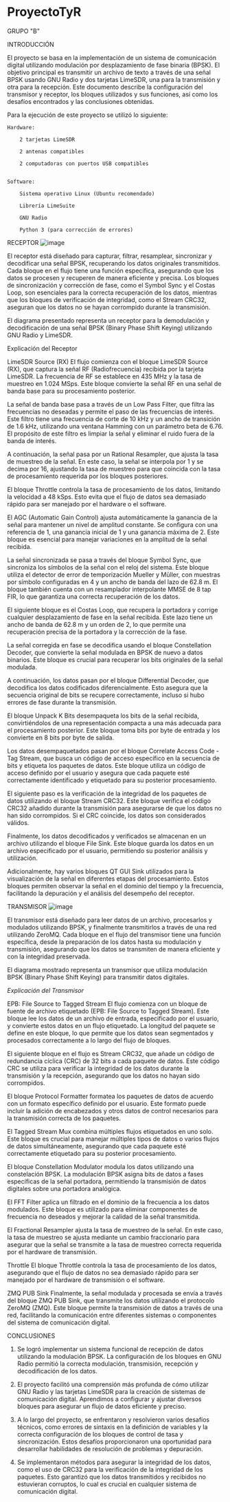 # ProyectoTyR
GRUPO "B"

INTRODUCCIÓN 

El proyecto se basa en la implementación de un sistema de comunicación digital utilizando modulación por desplazamiento de fase binaria (BPSK). El objetivo principal es transmitir un archivo de texto a través de una señal BPSK usando GNU Radio y dos tarjetas LimeSDR, una para la transmisión y otra para la recepción. Este documento describe la configuración del transmisor y receptor, los bloques utilizados y sus funciones, así como los desafíos encontrados y las conclusiones obtenidas.  

Para la ejecución de este proyecto se utilizó lo siguiente:  


    Hardware: 

        2 tarjetas LimeSDR 

        2 antenas compatibles 

        2 computadoras con puertos USB compatibles 

 
    Software: 

        Sistema operativo Linux (Ubuntu recomendado) 

        Librería LimeSuite 

        GNU Radio 

        Python 3 (para corrección de errores) 

         

RECEPTOR
![image](https://github.com/luisferhz99/ProyectoTyR/assets/31906680/65019a17-5361-4f68-aded-8313e93a76a0)

El receptor está diseñado para capturar, filtrar, resamplear, sincronizar y decodificar una señal BPSK, recuperando los datos originales transmitidos. Cada bloque en el flujo tiene una función específica, asegurando que los datos se procesen y recuperen de manera eficiente y precisa. Los bloques de sincronización y corrección de fase, como el Symbol Sync y el Costas Loop, son esenciales para la correcta recuperación de los datos, mientras que los bloques de verificación de integridad, como el Stream CRC32, aseguran que los datos no se hayan corrompido durante la transmisión. 

El diagrama presentado representa un receptor para la demodulación y decodificación de una señal BPSK (Binary Phase Shift Keying) utilizando GNU Radio y LimeSDR.


Explicación del Receptor 

LimeSDR Source (RX) El flujo comienza con el bloque LimeSDR Source (RX), que captura la señal RF (Radiofrecuencia) recibida por la tarjeta LimeSDR. La frecuencia de RF se establece en 435 MHz y la tasa de muestreo en 1.024 MSps. Este bloque convierte la señal RF en una señal de banda base para su procesamiento posterior. 

La señal de banda base pasa a través de un Low Pass Filter, que filtra las frecuencias no deseadas y permite el paso de las frecuencias de interés. Este filtro tiene una frecuencia de corte de 10 kHz y un ancho de transición de 1.6 kHz, utilizando una ventana Hamming con un parámetro beta de 6.76. El propósito de este filtro es limpiar la señal y eliminar el ruido fuera de la banda de interés. 

A continuación, la señal pasa por un Rational Resampler, que ajusta la tasa de muestreo de la señal. En este caso, la señal se interpola por 1 y se decima por 16, ajustando la tasa de muestreo para que coincida con la tasa de procesamiento requerida por los bloques posteriores. 

El bloque Throttle controla la tasa de procesamiento de los datos, limitando la velocidad a 48 kSps. Esto evita que el flujo de datos sea demasiado rápido para ser manejado por el hardware o el software. 

El AGC (Automatic Gain Control) ajusta automáticamente la ganancia de la señal para mantener un nivel de amplitud constante. Se configura con una referencia de 1, una ganancia inicial de 1 y una ganancia máxima de 2. Este bloque es esencial para manejar variaciones en la amplitud de la señal recibida. 

La señal sincronizada se pasa a través del bloque Symbol Sync, que sincroniza los símbolos de la señal con el reloj del sistema. Este bloque utiliza el detector de error de temporización Mueller y Müller, con muestras por símbolo configuradas en 4 y un ancho de banda del lazo de 62.8 m. El bloque también cuenta con un resamplador interpolante MMSE de 8 tap FIR, lo que garantiza una correcta recuperación de los datos. 

El siguiente bloque es el Costas Loop, que recupera la portadora y corrige cualquier desplazamiento de fase en la señal recibida. Este lazo tiene un ancho de banda de 62.8 m y un orden de 2, lo que permite una recuperación precisa de la portadora y la corrección de la fase. 

La señal corregida en fase se decodifica usando el bloque Constellation Decoder, que convierte la señal modulada en BPSK de nuevo a datos binarios. Este bloque es crucial para recuperar los bits originales de la señal modulada. 

A continuación, los datos pasan por el bloque Differential Decoder, que decodifica los datos codificados diferencialmente. Esto asegura que la secuencia original de bits se recupere correctamente, incluso si hubo errores de fase durante la transmisión. 

El bloque Unpack K Bits desempaqueta los bits de la señal recibida, convirtiéndolos de una representación compacta a una más adecuada para el procesamiento posterior. Este bloque toma bits por byte de entrada y los convierte en 8 bits por byte de salida. 

Los datos desempaquetados pasan por el bloque Correlate Access Code - Tag Stream, que busca un código de acceso específico en la secuencia de bits y etiqueta los paquetes de datos. Este bloque utiliza un código de acceso definido por el usuario y asegura que cada paquete esté correctamente identificado y etiquetado para su posterior procesamiento. 

El siguiente paso es la verificación de la integridad de los paquetes de datos utilizando el bloque Stream CRC32. Este bloque verifica el código CRC32 añadido durante la transmisión para asegurarse de que los datos no han sido corrompidos. Si el CRC coincide, los datos son considerados válidos. 

Finalmente, los datos decodificados y verificados se almacenan en un archivo utilizando el bloque File Sink. Este bloque guarda los datos en un archivo especificado por el usuario, permitiendo su posterior análisis y utilización. 

Adicionalmente, hay varios bloques QT GUI Sink utilizados para la visualización de la señal en diferentes etapas del procesamiento. Estos bloques permiten observar la señal en el dominio del tiempo y la frecuencia, facilitando la depuración y el análisis del desempeño del receptor. 



TRANSMISOR 
![image](https://github.com/luisferhz99/ProyectoTyR/assets/31906680/002b30e2-b797-4a28-9c7a-cb0b8a7595be)

El transmisor está diseñado para leer datos de un archivo, procesarlos y modulados utilizando BPSK, y finalmente transmitirlos a través de una red utilizando ZeroMQ. Cada bloque en el flujo del transmisor tiene una función específica, desde la preparación de los datos hasta su modulación y transmisión, asegurando que los datos se transmiten de manera eficiente y con la integridad preservada. 

El diagrama mostrado representa un transmisor que utiliza modulación BPSK (Binary Phase Shift Keying) para transmitir datos digitales. 

*Explicación del Transmisor*

EPB: File Source to Tagged Stream El flujo comienza con un bloque de fuente de archivo etiquetado (EPB: File Source to Tagged Stream). Este bloque lee los datos de un archivo de entrada, especificado por el usuario, y convierte estos datos en un flujo etiquetado. La longitud del paquete se define en este bloque, lo que permite que los datos sean segmentados y procesados correctamente a lo largo del flujo de bloques. 

El siguiente bloque en el flujo es Stream CRC32, que añade un código de redundancia cíclica (CRC) de 32 bits a cada paquete de datos. Este código CRC se utiliza para verificar la integridad de los datos durante la transmisión y la recepción, asegurando que los datos no hayan sido corrompidos. 

El bloque Protocol Formatter formatea los paquetes de datos de acuerdo con un formato específico definido por el usuario. Este formato puede incluir la adición de encabezados y otros datos de control necesarios para la transmisión correcta de los paquetes. 

El Tagged Stream Mux combina múltiples flujos etiquetados en uno solo. Este bloque es crucial para manejar múltiples tipos de datos o varios flujos de datos simultáneamente, asegurando que cada paquete esté correctamente etiquetado para su posterior procesamiento. 

El bloque Constellation Modulator modula los datos utilizando una constelación BPSK. La modulación BPSK asigna bits de datos a fases específicas de la señal portadora, permitiendo la transmisión de datos digitales sobre una portadora analógica. 

El FFT Filter aplica un filtrado en el dominio de la frecuencia a los datos modulados. Este bloque es utilizado para eliminar componentes de frecuencia no deseados y mejorar la calidad de la señal transmitida. 

El Fractional Resampler ajusta la tasa de muestreo de la señal. En este caso, la tasa de muestreo se ajusta mediante un cambio fraccionario para asegurar que la señal se transmite a la tasa de muestreo correcta requerida por el hardware de transmisión. 

Throttle El bloque Throttle controla la tasa de procesamiento de los datos, asegurando que el flujo de datos no sea demasiado rápido para ser manejado por el hardware de transmisión o el software. 

ZMQ PUB Sink Finalmente, la señal modulada y procesada se envía a través del bloque ZMQ PUB Sink, que transmite los datos utilizando el protocolo ZeroMQ (ZMQ). Este bloque permite la transmisión de datos a través de una red, facilitando la comunicación entre diferentes sistemas o componentes del sistema de comunicación digital. 


CONCLUSIONES
1. Se logró implementar un sistema funcional de recepción de datos utilizando la modulación BPSK. La configuración de los bloques en GNU Radio permitió la correcta modulación, transmisión, recepción y decodificación de los datos.

2. El proyecto facilitó una comprensión más profunda de cómo utilizar GNU Radio y las tarjetas LimeSDR para la creación de sistemas de comunicación digital. Aprendimos a configurar y ajustar diversos bloques para asegurar un flujo de datos eficiente y preciso.

3. A lo largo del proyecto, se enfrentaron y resolvieron varios desafíos técnicos, como errores de sintaxis en la definición de variables y la correcta configuración de los bloques de control de tasa y sincronización. Estos desafíos proporcionaron una oportunidad para desarrollar habilidades de resolución de problemas y depuración.

4. Se implementaron métodos para asegurar la integridad de los datos, como el uso de CRC32 para la verificación de la integridad de los paquetes. Esto garantizó que los datos transmitidos y recibidos no estuvieran corruptos, lo cual es crucial en cualquier sistema de comunicación digital.

 

